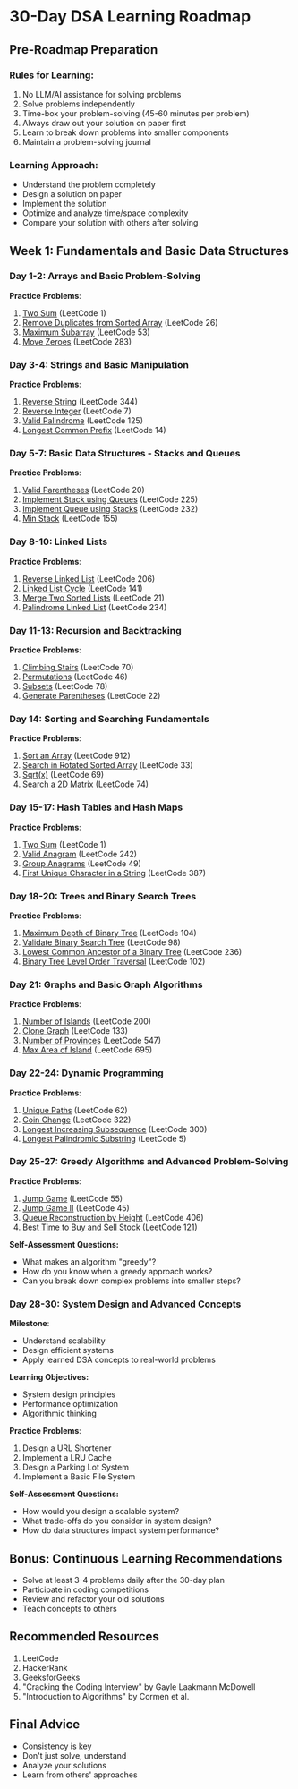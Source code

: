 # 30-Day DSA Learning Roadmap

## Pre-Roadmap Preparation
### Rules for Learning:
1. No LLM/AI assistance for solving problems
2. Solve problems independently
3. Time-box your problem-solving (45-60 minutes per problem)
4. Always draw out your solution on paper first
5. Learn to break down problems into smaller components
6. Maintain a problem-solving journal

### Learning Approach:
- Understand the problem completely
- Design a solution on paper
- Implement the solution
- Optimize and analyze time/space complexity
- Compare your solution with others after solving

## Week 1: Fundamentals and Basic Data Structures
### Day 1-2: Arrays and Basic Problem-Solving
**Practice Problems**:
1. [Two Sum](https://leetcode.com/problems/two-sum/) (LeetCode 1)
2. [Remove Duplicates from Sorted Array](https://leetcode.com/problems/remove-duplicates-from-sorted-array/) (LeetCode 26)
3. [Maximum Subarray](https://leetcode.com/problems/maximum-subarray/) (LeetCode 53)
4. [Move Zeroes](https://leetcode.com/problems/move-zeroes/) (LeetCode 283)

### Day 3-4: Strings and Basic Manipulation
**Practice Problems**:
1. [Reverse String](https://leetcode.com/problems/reverse-string/) (LeetCode 344)
2. [Reverse Integer](https://leetcode.com/problems/reverse-integer/) (LeetCode 7)
3. [Valid Palindrome](https://leetcode.com/problems/valid-palindrome/) (LeetCode 125)
4. [Longest Common Prefix](https://leetcode.com/problems/longest-common-prefix/) (LeetCode 14)

### Day 5-7: Basic Data Structures - Stacks and Queues
**Practice Problems**:
1. [Valid Parentheses](https://leetcode.com/problems/valid-parentheses/) (LeetCode 20)
2. [Implement Stack using Queues](https://leetcode.com/problems/implement-stack-using-queues/) (LeetCode 225)
3. [Implement Queue using Stacks](https://leetcode.com/problems/implement-queue-using-stacks/) (LeetCode 232)
4. [Min Stack](https://leetcode.com/problems/min-stack/) (LeetCode 155)

### Day 8-10: Linked Lists
**Practice Problems**:
1. [Reverse Linked List](https://leetcode.com/problems/reverse-linked-list/) (LeetCode 206)
2. [Linked List Cycle](https://leetcode.com/problems/linked-list-cycle/) (LeetCode 141)
3. [Merge Two Sorted Lists](https://leetcode.com/problems/merge-two-sorted-lists/) (LeetCode 21)
4. [Palindrome Linked List](https://leetcode.com/problems/palindrome-linked-list/) (LeetCode 234)

### Day 11-13: Recursion and Backtracking
**Practice Problems**:
1. [Climbing Stairs](https://leetcode.com/problems/climbing-stairs/) (LeetCode 70)
2. [Permutations](https://leetcode.com/problems/permutations/) (LeetCode 46)
3. [Subsets](https://leetcode.com/problems/subsets/) (LeetCode 78)
4. [Generate Parentheses](https://leetcode.com/problems/generate-parentheses/) (LeetCode 22)

### Day 14: Sorting and Searching Fundamentals
**Practice Problems**:
1. [Sort an Array](https://leetcode.com/problems/sort-an-array/) (LeetCode 912)
2. [Search in Rotated Sorted Array](https://leetcode.com/problems/search-in-rotated-sorted-array/) (LeetCode 33)
3. [Sqrt(x)](https://leetcode.com/problems/sqrtx/) (LeetCode 69)
4. [Search a 2D Matrix](https://leetcode.com/problems/search-a-2d-matrix/) (LeetCode 74)

### Day 15-17: Hash Tables and Hash Maps
**Practice Problems**:
1. [Two Sum](https://leetcode.com/problems/two-sum/) (LeetCode 1)
2. [Valid Anagram](https://leetcode.com/problems/valid-anagram/) (LeetCode 242)
3. [Group Anagrams](https://leetcode.com/problems/group-anagrams/) (LeetCode 49)
4. [First Unique Character in a String](https://leetcode.com/problems/first-unique-character-in-a-string/) (LeetCode 387)

### Day 18-20: Trees and Binary Search Trees
**Practice Problems**:
1. [Maximum Depth of Binary Tree](https://leetcode.com/problems/maximum-depth-of-binary-tree/) (LeetCode 104)
2. [Validate Binary Search Tree](https://leetcode.com/problems/validate-binary-search-tree/) (LeetCode 98)
3. [Lowest Common Ancestor of a Binary Tree](https://leetcode.com/problems/lowest-common-ancestor-of-a-binary-tree/) (LeetCode 236)
4. [Binary Tree Level Order Traversal](https://leetcode.com/problems/binary-tree-level-order-traversal/) (LeetCode 102)

### Day 21: Graphs and Basic Graph Algorithms
**Practice Problems**:
1. [Number of Islands](https://leetcode.com/problems/number-of-islands/) (LeetCode 200)
2. [Clone Graph](https://leetcode.com/problems/clone-graph/) (LeetCode 133)
3. [Number of Provinces](https://leetcode.com/problems/number-of-provinces/) (LeetCode 547)
4. [Max Area of Island](https://leetcode.com/problems/max-area-of-island/) (LeetCode 695)

### Day 22-24: Dynamic Programming
**Practice Problems**:
1. [Unique Paths](https://leetcode.com/problems/unique-paths/) (LeetCode 62)
2. [Coin Change](https://leetcode.com/problems/coin-change/) (LeetCode 322)
3. [Longest Increasing Subsequence](https://leetcode.com/problems/longest-increasing-subsequence/) (LeetCode 300)
4. [Longest Palindromic Substring](https://leetcode.com/problems/longest-palindromic-substring/) (LeetCode 5)

### Day 25-27: Greedy Algorithms and Advanced Problem-Solving
**Practice Problems**:
1. [Jump Game](https://leetcode.com/problems/jump-game/) (LeetCode 55)
2. [Jump Game II](https://leetcode.com/problems/jump-game-ii/) (LeetCode 45)
3. [Queue Reconstruction by Height](https://leetcode.com/problems/queue-reconstruction-by-height/) (LeetCode 406)
4. [Best Time to Buy and Sell Stock](https://leetcode.com/problems/best-time-to-buy-and-sell-stock/) (LeetCode 121)

**Self-Assessment Questions:**
- What makes an algorithm "greedy"?
- How do you know when a greedy approach works?
- Can you break down complex problems into smaller steps?

### Day 28-30: System Design and Advanced Concepts
**Milestone**:
- Understand scalability
- Design efficient systems
- Apply learned DSA concepts to real-world problems

**Learning Objectives:**
- System design principles
- Performance optimization
- Algorithmic thinking

**Practice Problems**:
1. Design a URL Shortener
2. Implement a LRU Cache
3. Design a Parking Lot System
4. Implement a Basic File System

**Self-Assessment Questions:**
- How would you design a scalable system?
- What trade-offs do you consider in system design?
- How do data structures impact system performance?

## Bonus: Continuous Learning Recommendations
- Solve at least 3-4 problems daily after the 30-day plan
- Participate in coding competitions
- Review and refactor your old solutions
- Teach concepts to others

## Recommended Resources
1. LeetCode
2. HackerRank
3. GeeksforGeeks
4. "Cracking the Coding Interview" by Gayle Laakmann McDowell
5. "Introduction to Algorithms" by Cormen et al.

## Final Advice
- Consistency is key
- Don't just solve, understand
- Analyze your solutions
- Learn from others' approaches
